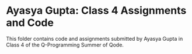 # Ayasya Gupta: Class 4 Assignments and Code
This folder contains code and assignments submitted by Ayasya Gupta in Class 4 of the Q-Programming Summer of Qode.